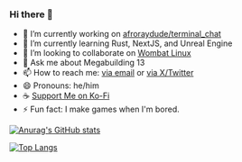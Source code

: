 ### Hi there 👋

<!--
**afroraydude/afroraydude** is a ✨ _special_ ✨ repository because its `README.md` (this file) appears on your GitHub profile.

- 🤔 I’m looking for help with ...
-->

- 🔭 I’m currently working on [afroraydude/terminal_chat](https://github.com/afroraydude/terminal_chat)
- 🌱 I’m currently learning Rust, NextJS, and Unreal Engine
- 👯 I’m looking to collaborate on [Wombat Linux](https://wombatlinux.org)
- 💬 Ask me about Megabuilding 13
- 📫 How to reach me: [via email](mailto:afroraydude@protonmail.org) or [via X/Twitter](https://x.com/afroraydude)
- 😄 Pronouns: he/him
- ☕ [Support Me on Ko-Fi](https://ko-fi.com/afroraydude)
- ⚡ Fun fact: I make games when I'm bored.

[![Anurag's GitHub stats](https://github-readme-stats.vercel.app/api?username=afroraydude&count_private=true&show_icons=true&theme=radical)](https://github.com/anuraghazra/github-readme-stats)

[![Top Langs](https://github-readme-stats.vercel.app/api/top-langs/?username=afroraydude&theme=radical&hide=HTML,ShaderLab,HLSL)](https://github.com/anuraghazra/github-readme-stats)
